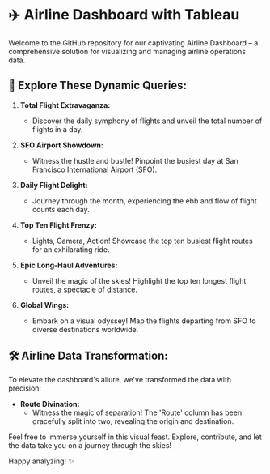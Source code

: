 # ✈️ Airline Dashboard with Tableau

Welcome to the GitHub repository for our captivating Airline Dashboard – a comprehensive solution for visualizing and managing airline operations data.

## 🚀 Explore These Dynamic Queries:

1. **Total Flight Extravaganza:**
   - Discover the daily symphony of flights and unveil the total number of flights in a day.

2. **SFO Airport Showdown:**
   - Witness the hustle and bustle! Pinpoint the busiest day at San Francisco International Airport (SFO).

3. **Daily Flight Delight:**
   - Journey through the month, experiencing the ebb and flow of flight counts each day.

4. **Top Ten Flight Frenzy:**
   - Lights, Camera, Action! Showcase the top ten busiest flight routes for an exhilarating ride.

5. **Epic Long-Haul Adventures:**
   - Unveil the magic of the skies! Highlight the top ten longest flight routes, a spectacle of distance.

6. **Global Wings:**
   - Embark on a visual odyssey! Map the flights departing from SFO to diverse destinations worldwide.

## 🛠️ Airline Data Transformation:

To elevate the dashboard's allure, we've transformed the data with precision:

- **Route Divination:**
  - Witness the magic of separation! The 'Route' column has been gracefully split into two, revealing the origin and destination.

Feel free to immerse yourself in this visual feast. Explore, contribute, and let the data take you on a journey through the skies!

Happy analyzing! ✨
